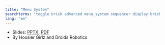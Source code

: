 ```yaml
---
title: "Menu System"
searchterms: "toggle brick advanced menu_system sequencer display brick brick_buttons"
lang: "en"
---
```

 <ul>
 <li class="ng-binding">Slides:
 <a href="translations/en-us/advanced/StallDetection.pptx">PPTX</a>,
 <a href="translations/en-us/advanced/StallDetection.pdf">PDF</a>
 </li>
 <li>By Hoosier Girlz and Droids Robotics
 </li>
 </ul>
